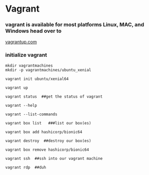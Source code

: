 # Vagrant


### vagrant is available for most platforms Linux, MAC, and Windows head over to
[vagrantup.com](https://vagrantup.com)

### initialize vagrant

````
mkdir vagrantmachines
mkdir -p vagrantmachines/ubuntu_xenial

vagrant init ubuntu/xenial64

vagrant up

vagrant status  ##get the status of vagrant

vagrant --help

vagrant --list-commands

vagrant box list   ###list our box(es)

vagrant box add hashicorp/bionic64

vagrant destroy  ##destroy our box(es)

vagrant box remove hashicorp/bionic64

vagrant ssh  ##ssh into our vagrant machine

vagrant rdp  ##duh

````
